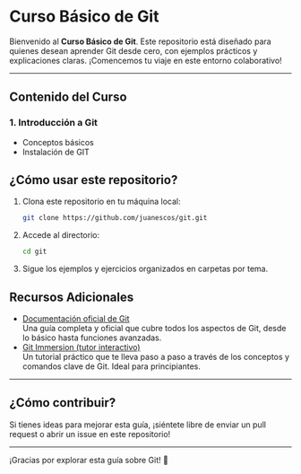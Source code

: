 # Curso Básico de Git

Bienvenido al **Curso Básico de Git**. Este repositorio está diseñado para quienes desean aprender Git desde cero, con ejemplos prácticos y explicaciones claras. ¡Comencemos tu viaje en este entorno colaborativo!

---

## Contenido del Curso

### 1. **Introducción a Git**
   - Conceptos básicos
   - Instalación de GIT

## ¿Cómo usar este repositorio?

1. Clona este repositorio en tu máquina local:
   ```bash
   git clone https://github.com/juanescos/git.git
2. Accede al directorio:
   ```bash
   cd git

3. Sigue los ejemplos y ejercicios organizados en carpetas por tema.

## Recursos Adicionales
- [Documentación oficial de Git](https://git-scm.com/doc)  
  Una guía completa y oficial que cubre todos los aspectos de Git, desde lo básico hasta funciones avanzadas.
- [Git Immersion (tutor interactivo)](http://gitimmersion.com/)  
  Un tutorial práctico que te lleva paso a paso a través de los conceptos y comandos clave de Git. Ideal para principiantes.

---

## ¿Cómo contribuir?
Si tienes ideas para mejorar esta guía, ¡siéntete libre de enviar un pull request o abrir un issue en este repositorio! 

---

¡Gracias por explorar esta guía sobre Git! 🚀